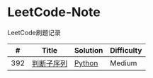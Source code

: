 # LeetCode-Note
LeetCode刷题记录

| #   | Title                                                          | Solution                                  | Difficulty |
|-----|----------------------------------------------------------------|-------------------------------------------|------------|
| 392 | [判断子序列](https://leetcode-cn.com/problems/is-subsequence/) | [Python](Solutions/392.判断子序列.md) | Medium     |
